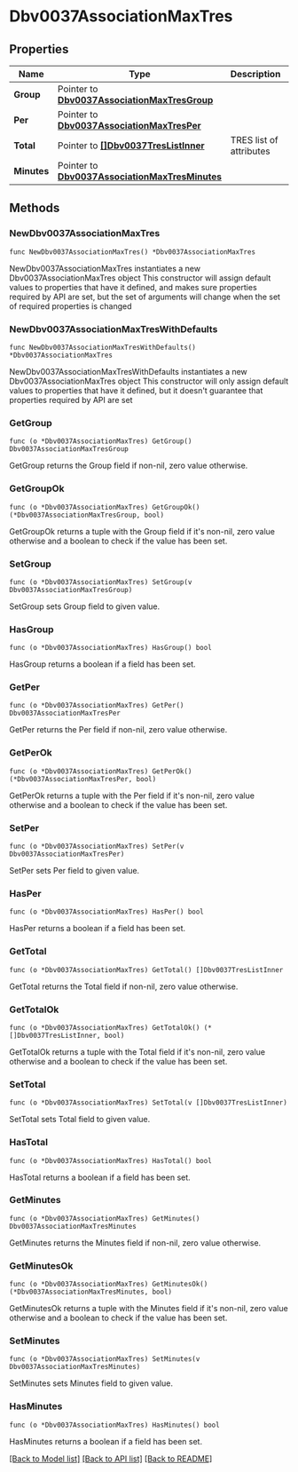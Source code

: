# Dbv0037AssociationMaxTres

## Properties

Name | Type | Description | Notes
------------ | ------------- | ------------- | -------------
**Group** | Pointer to [**Dbv0037AssociationMaxTresGroup**](Dbv0037AssociationMaxTresGroup.md) |  | [optional] 
**Per** | Pointer to [**Dbv0037AssociationMaxTresPer**](Dbv0037AssociationMaxTresPer.md) |  | [optional] 
**Total** | Pointer to [**[]Dbv0037TresListInner**](Dbv0037TresListInner.md) | TRES list of attributes | [optional] 
**Minutes** | Pointer to [**Dbv0037AssociationMaxTresMinutes**](Dbv0037AssociationMaxTresMinutes.md) |  | [optional] 

## Methods

### NewDbv0037AssociationMaxTres

`func NewDbv0037AssociationMaxTres() *Dbv0037AssociationMaxTres`

NewDbv0037AssociationMaxTres instantiates a new Dbv0037AssociationMaxTres object
This constructor will assign default values to properties that have it defined,
and makes sure properties required by API are set, but the set of arguments
will change when the set of required properties is changed

### NewDbv0037AssociationMaxTresWithDefaults

`func NewDbv0037AssociationMaxTresWithDefaults() *Dbv0037AssociationMaxTres`

NewDbv0037AssociationMaxTresWithDefaults instantiates a new Dbv0037AssociationMaxTres object
This constructor will only assign default values to properties that have it defined,
but it doesn't guarantee that properties required by API are set

### GetGroup

`func (o *Dbv0037AssociationMaxTres) GetGroup() Dbv0037AssociationMaxTresGroup`

GetGroup returns the Group field if non-nil, zero value otherwise.

### GetGroupOk

`func (o *Dbv0037AssociationMaxTres) GetGroupOk() (*Dbv0037AssociationMaxTresGroup, bool)`

GetGroupOk returns a tuple with the Group field if it's non-nil, zero value otherwise
and a boolean to check if the value has been set.

### SetGroup

`func (o *Dbv0037AssociationMaxTres) SetGroup(v Dbv0037AssociationMaxTresGroup)`

SetGroup sets Group field to given value.

### HasGroup

`func (o *Dbv0037AssociationMaxTres) HasGroup() bool`

HasGroup returns a boolean if a field has been set.

### GetPer

`func (o *Dbv0037AssociationMaxTres) GetPer() Dbv0037AssociationMaxTresPer`

GetPer returns the Per field if non-nil, zero value otherwise.

### GetPerOk

`func (o *Dbv0037AssociationMaxTres) GetPerOk() (*Dbv0037AssociationMaxTresPer, bool)`

GetPerOk returns a tuple with the Per field if it's non-nil, zero value otherwise
and a boolean to check if the value has been set.

### SetPer

`func (o *Dbv0037AssociationMaxTres) SetPer(v Dbv0037AssociationMaxTresPer)`

SetPer sets Per field to given value.

### HasPer

`func (o *Dbv0037AssociationMaxTres) HasPer() bool`

HasPer returns a boolean if a field has been set.

### GetTotal

`func (o *Dbv0037AssociationMaxTres) GetTotal() []Dbv0037TresListInner`

GetTotal returns the Total field if non-nil, zero value otherwise.

### GetTotalOk

`func (o *Dbv0037AssociationMaxTres) GetTotalOk() (*[]Dbv0037TresListInner, bool)`

GetTotalOk returns a tuple with the Total field if it's non-nil, zero value otherwise
and a boolean to check if the value has been set.

### SetTotal

`func (o *Dbv0037AssociationMaxTres) SetTotal(v []Dbv0037TresListInner)`

SetTotal sets Total field to given value.

### HasTotal

`func (o *Dbv0037AssociationMaxTres) HasTotal() bool`

HasTotal returns a boolean if a field has been set.

### GetMinutes

`func (o *Dbv0037AssociationMaxTres) GetMinutes() Dbv0037AssociationMaxTresMinutes`

GetMinutes returns the Minutes field if non-nil, zero value otherwise.

### GetMinutesOk

`func (o *Dbv0037AssociationMaxTres) GetMinutesOk() (*Dbv0037AssociationMaxTresMinutes, bool)`

GetMinutesOk returns a tuple with the Minutes field if it's non-nil, zero value otherwise
and a boolean to check if the value has been set.

### SetMinutes

`func (o *Dbv0037AssociationMaxTres) SetMinutes(v Dbv0037AssociationMaxTresMinutes)`

SetMinutes sets Minutes field to given value.

### HasMinutes

`func (o *Dbv0037AssociationMaxTres) HasMinutes() bool`

HasMinutes returns a boolean if a field has been set.


[[Back to Model list]](../README.md#documentation-for-models) [[Back to API list]](../README.md#documentation-for-api-endpoints) [[Back to README]](../README.md)


